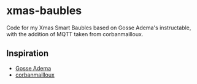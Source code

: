 # xmas-baubles

Code for my Xmas Smart Baubles based on Gosse Adema's instructable, with the addition of MQTT taken from corbanmailloux.

## Inspiration

- [Gosse Adema](http://www.instructables.com/id/Illuminated-Christmas-Tree-Ornament-WiFi-Controlle/)
- [corbanmailloux](https://github.com/corbanmailloux/esp-mqtt-rgb-led)

